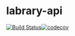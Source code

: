 # labrary-api

[![Build Status](https://travis-ci.com/andrebluiz94/labrary-api.svg?branch=master)](https://travis-ci.com/andrebluiz94/labrary-api)[![codecov](https://codecov.io/gh/andrebluiz94/labrary-api/branch/master/graph/badge.svg)](https://codecov.io/gh/andrebluiz94/labrary-api)
